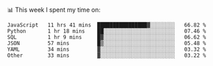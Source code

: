 📊 This week I spent my time on:
<!--START_SECTION:waka-->

```text
JavaScript   11 hrs 41 mins  ████████████████▓░░░░░░░░   66.82 %
Python       1 hr 18 mins    ██░░░░░░░░░░░░░░░░░░░░░░░   07.46 %
SQL          1 hr 9 mins     █▓░░░░░░░░░░░░░░░░░░░░░░░   06.62 %
JSON         57 mins         █▒░░░░░░░░░░░░░░░░░░░░░░░   05.48 %
YAML         34 mins         ▓░░░░░░░░░░░░░░░░░░░░░░░░   03.32 %
Other        33 mins         ▓░░░░░░░░░░░░░░░░░░░░░░░░   03.22 %
```

<!--END_SECTION:waka-->

